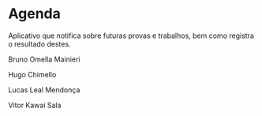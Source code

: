 # Agenda
Aplicativo que notifica sobre futuras provas e trabalhos, bem como registra o resultado destes.

Bruno Omella Mainieri

Hugo Chimello

Lucas Leal Mendonça

Vitor Kawai Sala
